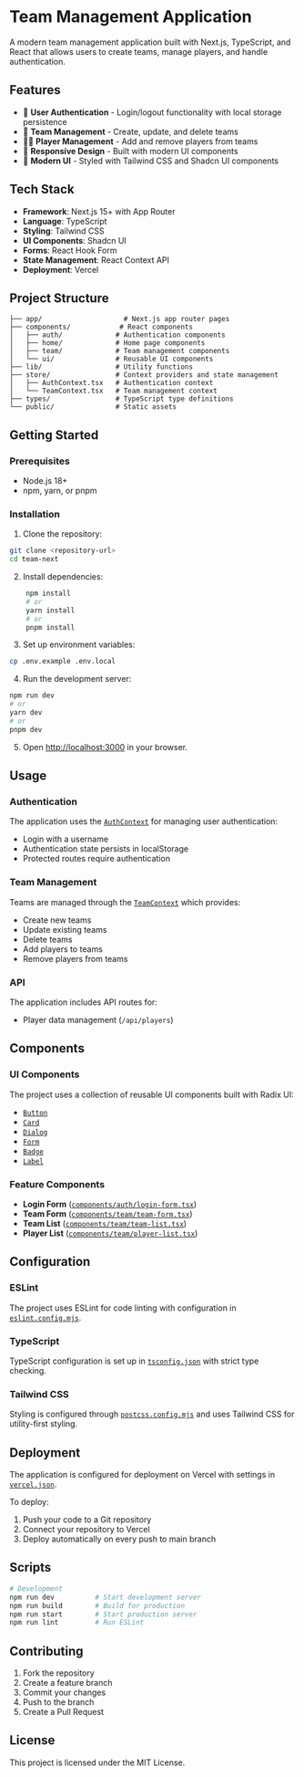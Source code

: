 # Team Management Application

A modern team management application built with Next.js, TypeScript, and React that allows users to create teams, manage players, and handle authentication.

## Features

- 🔐 **User Authentication** - Login/logout functionality with local storage persistence
- 👥 **Team Management** - Create, update, and delete teams
- 🏃‍♂️ **Player Management** - Add and remove players from teams
- 📱 **Responsive Design** - Built with modern UI components
- 🎨 **Modern UI** - Styled with Tailwind CSS and Shadcn UI components

## Tech Stack

- **Framework**: Next.js 15+ with App Router
- **Language**: TypeScript
- **Styling**: Tailwind CSS
- **UI Components**: Shadcn UI
- **Forms**: React Hook Form
- **State Management**: React Context API
- **Deployment**: Vercel

## Project Structure

```
├── app/                    # Next.js app router pages
├── components/            # React components
│   ├── auth/             # Authentication components
│   ├── home/             # Home page components
│   ├── team/             # Team management components
│   └── ui/               # Reusable UI components
├── lib/                  # Utility functions
├── store/                # Context providers and state management
│   ├── AuthContext.tsx   # Authentication context
│   └── TeamContext.tsx   # Team management context
├── types/                # TypeScript type definitions
└── public/               # Static assets
```

## Getting Started

### Prerequisites

- Node.js 18+
- npm, yarn, or pnpm

### Installation

1. Clone the repository:

```bash
git clone <repository-url>
cd team-next
```

2. Install dependencies:

```bash
    npm install
    # or
    yarn install
    # or
    pnpm install
```

3. Set up environment variables:

```bash
cp .env.example .env.local
```

4. Run the development server:

```bash
npm run dev
# or
yarn dev
# or
pnpm dev
```

5. Open [http://localhost:3000](http://localhost:3000) in your browser.

## Usage

### Authentication

The application uses the [`AuthContext`](store/AuthContext.tsx) for managing user authentication:

- Login with a username
- Authentication state persists in localStorage
- Protected routes require authentication

### Team Management

Teams are managed through the [`TeamContext`](store/TeamContext.tsx) which provides:

- Create new teams
- Update existing teams
- Delete teams
- Add players to teams
- Remove players from teams

### API

The application includes API routes for:

- Player data management (`/api/players`)

## Components

### UI Components

The project uses a collection of reusable UI components built with Radix UI:

- [`Button`](components/ui/button.tsx)
- [`Card`](components/ui/card.tsx)
- [`Dialog`](components/ui/dialog.tsx)
- [`Form`](components/ui/form.tsx)
- [`Badge`](components/ui/badge.tsx)
- [`Label`](components/ui/label.tsx)

### Feature Components

- **Login Form** ([`components/auth/login-form.tsx`](components/auth/login-form.tsx))
- **Team Form** ([`components/team/team-form.tsx`](components/team/team-form.tsx))
- **Team List** ([`components/team/team-list.tsx`](components/team/team-list.tsx))
- **Player List** ([`components/team/player-list.tsx`](components/team/player-list.tsx))

## Configuration

### ESLint

The project uses ESLint for code linting with configuration in [`eslint.config.mjs`](eslint.config.mjs).

### TypeScript

TypeScript configuration is set up in [`tsconfig.json`](tsconfig.json) with strict type checking.

### Tailwind CSS

Styling is configured through [`postcss.config.mjs`](postcss.config.mjs) and uses Tailwind CSS for utility-first styling.

## Deployment

The application is configured for deployment on Vercel with settings in [`vercel.json`](vercel.json).

To deploy:

1. Push your code to a Git repository
2. Connect your repository to Vercel
3. Deploy automatically on every push to main branch

## Scripts

```bash
# Development
npm run dev          # Start development server
npm run build        # Build for production
npm run start        # Start production server
npm run lint         # Run ESLint
```

## Contributing

1. Fork the repository
2. Create a feature branch
3. Commit your changes
4. Push to the branch
5. Create a Pull Request

## License

This project is licensed under the MIT License.
